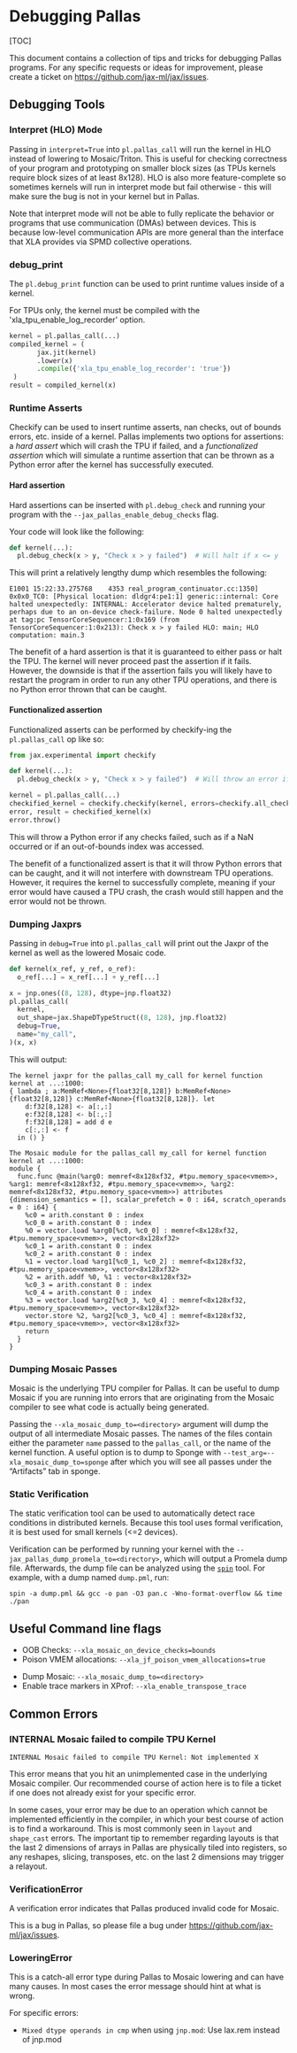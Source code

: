 # Debugging Pallas

<!--internal:0-->

<!--*
freshness: { owner: 'slebedev' reviewed: '2025-05-22' }
*-->

[TOC]

This document contains a collection of tips and tricks for debugging Pallas
programs. For any specific requests or ideas for improvement, please create
a ticket on https://github.com/jax-ml/jax/issues.

## Debugging Tools

### Interpret (HLO) Mode

Passing in `interpret=True` into `pl.pallas_call` will run the kernel in HLO instead of lowering to Mosaic/Triton. This is useful for checking correctness of your program and prototyping on smaller block sizes (as TPUs kernels require block sizes of at least 8x128). HLO is also more feature-complete so sometimes kernels will run in interpret mode but fail otherwise - this will make sure the bug is not in your kernel but in Pallas.

Note that interpret mode will not be able to fully replicate the behavior or programs that use communication (DMAs) between devices. This is because low-level communication APIs are more general than the interface that XLA provides via SPMD collective operations.

### debug_print

The `pl.debug_print` function can be used to print runtime values inside of a kernel.

For TPUs only, the kernel must be compiled with the 'xla_tpu_enable_log_recorder' option.
<!--internal:1-->

```python
kernel = pl.pallas_call(...)
compiled_kernel = (
       jax.jit(kernel)
       .lower(x)
       .compile({'xla_tpu_enable_log_recorder': 'true'})
 )
result = compiled_kernel(x)
```

### Runtime Asserts

Checkify can be used to insert runtime asserts, nan checks, out of bounds errors, etc. inside of a kernel.
Pallas implements two options for assertions: a *hard assert* which will crash the TPU if failed, and a *functionalized assertion* which will simulate a runtime assertion that can be thrown
as a Python error after the kernel has successfully executed.

#### Hard assertion

Hard assertions can be inserted with `pl.debug_check`
and running your program with the `--jax_pallas_enable_debug_checks` flag.

Your code will look like the following:

```python
def kernel(...):
  pl.debug_check(x > y, "Check x > y failed")  # Will halt if x <= y
```

This will print a relatively lengthy dump which resembles the following:

```
E1001 15:22:33.275768    4353 real_program_continuator.cc:1350] 0x0x0_TC0: [Physical location: dldgr4:pe1:1] generic::internal: Core halted unexpectedly: INTERNAL: Accelerator device halted prematurely, perhaps due to an on-device check-failure. Node 0 halted unexpectedly at tag:pc TensorCoreSequencer:1:0x169 (from TensorCoreSequencer:1:0x213): Check x > y failed HLO: main; HLO computation: main.3
```

The benefit of a hard assertion is that it is guaranteed to either pass or
halt the TPU. The kernel will never proceed past the assertion if it fails.
However, the downside is that if the assertion fails you will
likely have to restart the program in order to run any other TPU operations,
and there is no Python error thrown that can be caught.

#### Functionalized assertion
Functionalized asserts can be performed by checkify-ing the `pl.pallas_call` op like so:

```python
from jax.experimental import checkify

def kernel(...):
  pl.debug_check(x > y, "Check x > y failed")  # Will throw an error if x <= y

kernel = pl.pallas_call(...)
checkified_kernel = checkify.checkify(kernel, errors=checkify.all_checks)
error, result = checkified_kernel(x)
error.throw()
```

This will throw a Python error if any checks failed, such as if a NaN occurred
or if an out-of-bounds index was accessed.

The benefit of a functionalized assert is that it will throw Python errors
that can be caught, and it will not interfere with downstream TPU operations.
However, it requires the kernel to successfully complete, meaning if your
error would have caused a TPU crash, the crash would still happen and
the error would not be thrown.


### Dumping Jaxprs

Passing in `debug=True` into `pl.pallas_call` will print out the Jaxpr of the kernel as well as the lowered Mosaic code.

```python
def kernel(x_ref, y_ref, o_ref):
  o_ref[...] = x_ref[...] + y_ref[...]

x = jnp.ones((8, 128), dtype=jnp.float32)
pl.pallas_call(
  kernel,
  out_shape=jax.ShapeDTypeStruct((8, 128), jnp.float32)
  debug=True,
  name="my_call",
)(x, x)
```

This will output:

```
The kernel jaxpr for the pallas_call my_call for kernel function kernel at ...:1000:
{ lambda ; a:MemRef<None>{float32[8,128]} b:MemRef<None>{float32[8,128]} c:MemRef<None>{float32[8,128]}. let
    d:f32[8,128] <- a[:,:]
    e:f32[8,128] <- b[:,:]
    f:f32[8,128] = add d e
    c[:,:] <- f
  in () }

The Mosaic module for the pallas_call my_call for kernel function kernel at ...:1000:
module {
  func.func @main(%arg0: memref<8x128xf32, #tpu.memory_space<vmem>>, %arg1: memref<8x128xf32, #tpu.memory_space<vmem>>, %arg2: memref<8x128xf32, #tpu.memory_space<vmem>>) attributes {dimension_semantics = [], scalar_prefetch = 0 : i64, scratch_operands = 0 : i64} {
    %c0 = arith.constant 0 : index
    %c0_0 = arith.constant 0 : index
    %0 = vector.load %arg0[%c0, %c0_0] : memref<8x128xf32, #tpu.memory_space<vmem>>, vector<8x128xf32>
    %c0_1 = arith.constant 0 : index
    %c0_2 = arith.constant 0 : index
    %1 = vector.load %arg1[%c0_1, %c0_2] : memref<8x128xf32, #tpu.memory_space<vmem>>, vector<8x128xf32>
    %2 = arith.addf %0, %1 : vector<8x128xf32>
    %c0_3 = arith.constant 0 : index
    %c0_4 = arith.constant 0 : index
    %3 = vector.load %arg2[%c0_3, %c0_4] : memref<8x128xf32, #tpu.memory_space<vmem>>, vector<8x128xf32>
    vector.store %2, %arg2[%c0_3, %c0_4] : memref<8x128xf32, #tpu.memory_space<vmem>>, vector<8x128xf32>
    return
  }
}
```

### Dumping Mosaic Passes

Mosaic is the underlying TPU compiler for Pallas. It can be useful to dump Mosaic if you are running into errors that are originating from the Mosaic compiler to see what code is actually being generated.

Passing the `--xla_mosaic_dump_to=<directory>` argument will dump the output of all intermediate Mosaic passes. The names of the files contain either the parameter `name` passed to the `pallas_call`, or the name of the kernel function. A useful option is to dump to Sponge with `--test_arg=--xla_mosaic_dump_to=sponge` after which you will see all passes under the “Artifacts” tab in sponge.

### Static Verification

The static verification tool can be used to automatically detect race conditions in distributed kernels.
Because this tool uses formal verification, it is best used for small kernels (<=2 devices).

Verification can be performed by running your kernel with the `--jax_pallas_dump_promela_to=<directory>`,
which will output a Promela dump file. Afterwards, the dump file can be
analyzed using the [`spin`](https://spinroot.com) tool. For example, with a dump named `dump.pml`, run:

```
spin -a dump.pml && gcc -o pan -O3 pan.c -Wno-format-overflow && time ./pan
```

<!--internal:2-->

## Useful Command line flags

* OOB Checks: `--xla_mosaic_on_device_checks=bounds`
* Poison VMEM allocations: `--xla_jf_poison_vmem_allocations=true`
<!--internal:3-->
* Dump Mosaic: `--xla_mosaic_dump_to=<directory>`
* Enable trace markers in XProf: `--xla_enable_transpose_trace`

## Common Errors

### INTERNAL Mosaic failed to compile TPU Kernel

`INTERNAL Mosaic failed to compile TPU Kernel: Not implemented X`

This error means that you hit an unimplemented case in the underlying Mosaic compiler.
Our recommended course of action here is to file a ticket if one does not already
exist for your specific error.

In some cases, your error may be due to an operation which cannot be implemented
efficiently in the compiler, in which your best course of action is to find a workaround. This
is most commonly seen in `layout` and `shape_cast` errors. The important tip
to remember regarding layouts is that the last 2 dimensions of arrays in Pallas
are physically tiled into registers, so any reshapes, slicing, transposes, etc.
on the last 2 dimensions may trigger a relayout.


### VerificationError

A verification error indicates that Pallas produced invalid code for Mosaic.

This is a bug in Pallas, so please file a bug under https://github.com/jax-ml/jax/issues.

### LoweringError

This is a catch-all error type during Pallas to Mosaic lowering and can have many causes.
In most cases the error message should hint at what is wrong.

For specific errors:

* `Mixed dtype operands in cmp` when using `jnp.mod`: Use lax.rem instead of jnp.mod
